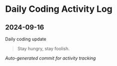 # Daily Coding Activity Log

## 2024-09-16

Daily coding update

> Stay hungry, stay foolish.

*Auto-generated commit for activity tracking*
